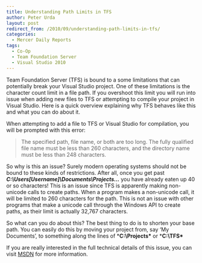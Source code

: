 ```yaml
---
title: Understanding Path Limits in TFS
author: Peter Urda
layout: post
redirect_from: /2010/09/understanding-path-limits-in-tfs/
categories:
  - Mercer Daily Reports
tags:
  - Co-Op
  - Team Foundation Server
  - Visual Studio 2010
---
```

Team Foundation Server (TFS) is bound to a some limitations that can potentially break your Visual Studio project. One of these limitations is the character count limit in a file path. If you overshoot this limit you will run into issue when adding new files to TFS or attempting to compile your project in Visual Studio. Here is a quick overview explaining why TFS behaves like this and what you can do about it.

When attempting to add a file to TFS or Visual Studio for compilation, you will be prompted with this error:

> The specified path, file name, or both are too long. The fully qualified file name must be less than 260 characters, and the directory name must be less than 248 characters.

So why is this an issue? Surely modern operating systems should not be bound to these kinds of restrictions. After all, once you get past ***C:\Users\[Username]\Documents\Projects\...*** you have already eaten up 40 or so characters! This is an issue since TFS is apparently making non-unicode calls to create paths. When a program makes a non-unicode call, it will be limited to 260 characters for the path. This is not an issue with other programs that make a unicode call through the Windows API to create paths, as their limit is actually 32,767 characters.

So what can you do about this? The best thing to do is to shorten your base path. You can easily do this by moving your project from, say &#8216;My Documents&#8217;, to something along the lines of ***C:\Projects\*** or ***C:\TFS\***

If you are really interested in the full technical details of this issue, you can visit <a href="http://msdn.microsoft.com/en-us/library/aa365247.aspx" class="external external_icon" target="_blank">MSDN</a> for more information.
